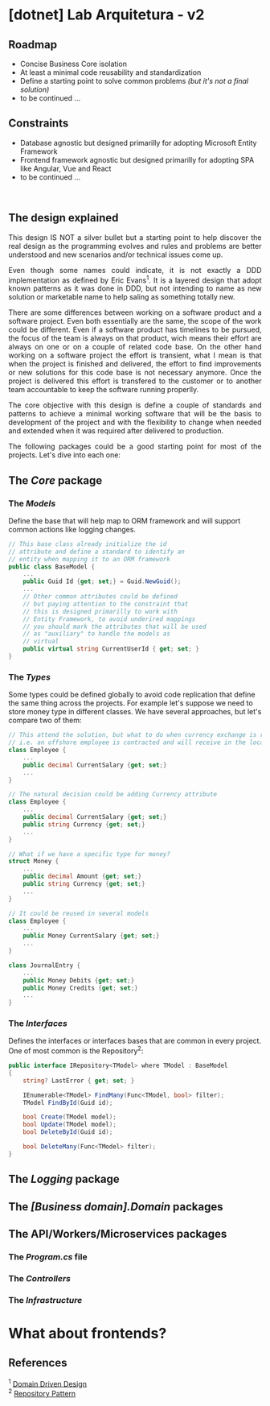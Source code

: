 <h1>[dotnet] Lab Arquitetura - v2</h1>

<h2>Roadmap</h2>
<ul>
    <li>Concise Business Core isolation</li>
    <li>At least a minimal code reusability and standardization</li>
    <li>Define a starting point to solve common problems <i>(but it's not a final solution)</i></li>
    <li>to be continued ...</li>
</ul>

<h2>Constraints</h2>
<ul>
    <li>Database agnostic but designed primarilly for adopting Microsoft Entity Framework</li>
    <li>Frontend framework agnostic but designed primarilly for adopting SPA like Angular, Vue and React</li>
    <li>to be continued ...</li>
</ul>
<br />

<h2>The design explained</h2>

<p style="text-align: justify">This design IS NOT a silver bullet but a starting point to help discover the real design as the programming
evolves and rules and problems are better understood and new scenarios and/or technical issues come up.</p>

<p style="text-align: justify">Even though some names could indicate, it is not exactly a DDD implementation as defined by Eric Evans<sup>1</sup>.
It is a layered design that adopt known patterns as it was done in DDD, but not intending to name as new solution or marketable name to help saling
as something totally new.</p>

<p style="text-align: justify">There are some differences between working on a software product and a software project. Even both essentially are
the same, the scope of the work could be different. Even if a software product has timelines to be pursued, the focus of the team is always on that
product, wich means their effort are always on one or on a couple of related code base. On the other hand working on a software project the effort
is transient, what I mean is that when the project is finished and delivered, the effort to find improvements or new solutions for this code base
is not necessary anymore. Once the project is delivered this effort is transfered to the customer or to another team accountable to keep the
software running properlly.</p>

<p style="text-align: justify">The core objective with this design is define a couple of standards and patterns to achieve a minimal working
software that will be the basis to development of the project and with the flexibility to change when needed and extended when it was required
after delivered to production.</p>

<p style="text-align: justify">The following packages could be a good starting point for most of the projects. Let's dive into each one:</b>

<h2>The <i>Core</i> package</h2>

<h3>The <i>Models</i></h3>
<p>Define the base that will help map to ORM framework and will support common actions like logging changes.</p>

```C#
// This base class already initialize the id
// attribute and define a standard to identify an
// entity when mapping it to an ORM framework
public class BaseModel {
    ...
    public Guid Id {get; set;} = Guid.NewGuid();
    ...
    // Other common attributes could be defined
    // but paying attention to the constraint that
    // this is designed primarilly to work with
    // Entity Framework, to avoid underired mappings
    // you should mark the attributes that will be used
    // as "auxiliary" to handle the models as
    // virtual
    public virtual string CurrentUserId { get; set; }
}
```

<h3>The <i>Types</i></h3>
<p>Some types could be defined globally to avoid code replication that define the same thing across the projects.
For example let's suppose we need to store money type in different classes. We have several approaches, but let's compare two of them:</p>

```C#
// This attend the solution, but what to do when currency exchange is required, 
// i.e. an offshore employee is contracted and will receive in the local currency?
class Employee {
    ...
    public decimal CurrentSalary {get; set;}
    ...
}

// The natural decision could be adding Currency attribute
class Employee {
    ...
    public decimal CurrentSalary {get; set;}
    public string Currency {get; set;}
    ...
}

// What if we have a specific type for money?
struct Money {
    ...
    public decimal Amount {get; set;}
    public string Currency {get; set;}
    ...
}

// It could be reused in several models
class Employee {
    ...
    public Money CurrentSalary {get; set;}
    ...
}

class JournalEntry {
    ...
    public Money Debits {get; set;}
    public Money Credits {get; set;}
    ...
}
```

<h3>The <i>Interfaces</i></h3>
<p>Defines the interfaces or interfaces bases that are common in every project. One of most common is the Repository<sup>2</sup>:</p>

```C#
public interface IRepository<TModel> where TModel : BaseModel
{
    string? LastError { get; set; }

    IEnumerable<TModel> FindMany(Func<TModel, bool> filter);
    TModel FindById(Guid id);

    bool Create(TModel model);
    bool Update(TModel model);
    bool DeleteById(Guid id);

    bool DeleteMany(Func<TModel> filter);
}
```

<h2>The <i>Logging</i> package</h2>

<h2>The <i>[Business domain].Domain</i> packages</h2>

<h2>The <b>API/Workers/Microservices</b> packages</h2>

<h3>The <i>Program.cs</i> file</h3>
<h3>The <i>Controllers</i></h3>
<h3>The <i>Infrastructure</i></h3>

<h1>What about frontends?</h1>

<h2>References</h2>

<sup>1</sup> [Domain Driven Design](https://www.domainlanguage.com/) <br />
<sup>2</sup> [Repository Pattern](https://martinfowler.com/eaaCatalog/repository.html)